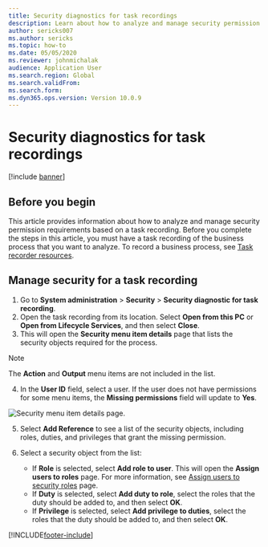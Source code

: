 ```yaml
---
title: Security diagnostics for task recordings
description: Learn about how to analyze and manage security permission requirements based on a task recording, including an outline on managing security for task recordings.
author: sericks007
ms.author: sericks
ms.topic: how-to
ms.date: 05/05/2020
ms.reviewer: johnmichalak
audience: Application User
ms.search.region: Global
ms.search.validFrom:
ms.search.form:
ms.dyn365.ops.version: Version 10.0.9 
---
```


# Security diagnostics for task recordings

[!include [banner](../../../finance/includes/banner.md)]

## Before you begin

This article provides information about how to analyze and manage security permission requirements based on a task recording. Before you complete the steps in this article, you must have a task recording of the business process that you want to analyze. To record a business process, see [Task recorder resources](../../dev-itpro/user-interface/task-recorder.md). 

## Manage security for a task recording

1. Go to **System administration** > **Security** > **Security diagnostic for task recording**.
2. Open the task recording from its location. Select **Open from this PC** or **Open from Lifecycle Services**, and then select **Close**.
3. This will open the **Security menu item details** page that lists the security objects required for the process.

 > [!NOTE]
 > The **Action** and **Output** menu items are not included in the list.

4. In the **User ID** field, select a user. If the user does not have permissions for some menu items, the **Missing permissions** field will update to **Yes**.
  
  ![Security menu item details page.](../../dev-itpro/sysadmin/media/Security-Menu-Item-Details.png)

5. Select **Add Reference** to see a list of the security objects, including roles, duties, and privileges that grant the missing permission.
6. Select a security object from the list:

	- If **Role** is selected, select **Add role to user**. This will open the **Assign users to roles** page. For more information, see [Assign users to security roles](assign-users-security-roles.md) page.
	- If **Duty** is selected, select **Add duty to role**, select the roles that the duty should be added to, and then select **OK**.
	- If **Privilege** is selected, select **Add privilege to duties**, select the roles that the duty should be added to, and then select **OK**.


[!INCLUDE[footer-include](../../../includes/footer-banner.md)]
